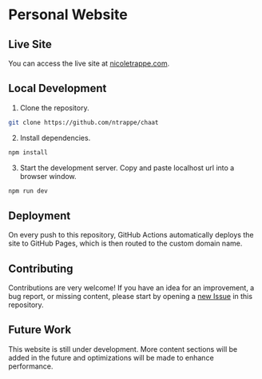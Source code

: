 # Personal Website

## Live Site

You can access the live site at [nicoletrappe.com](https://nicoletrappe.com).

## Local Development

1. Clone the repository.
```bash
git clone https://github.com/ntrappe/chaat
```

2. Install dependencies.
```bash
npm install
```

3. Start the development server. Copy and paste localhost url into a browser window.
```bash
npm run dev
```

## Deployment

On every push to this repository, GitHub Actions automatically deploys the site to GitHub Pages, which is then routed to the custom domain name.

## Contributing

Contributions are very welcome! If you have an idea for an improvement, a bug report, or missing content, please start by opening a [new Issue](https://github.com/ntrappe/chaat/issues) in this repository. 

## Future Work

This website is still under development. More content sections will be added in the future and optimizations will be made to enhance performance.
